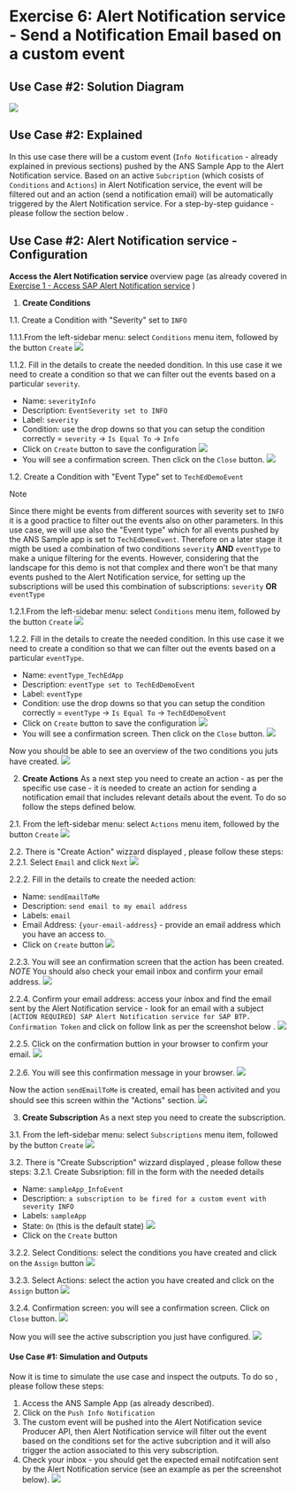 # Exercise 6: Alert Notification service - Send a Notification Email based on a custom event 

## Use Case #2: Solution Diagram
![](./images/ans-036.png)

## Use Case #2: Explained
In this use case there will be a custom event (`Info Notification` - already explained in previous sections) pushed by the ANS Sample App to the Alert Notification service. Based on an active `Subcription` (which cosists of `Conditions` and `Actions`) in Alert Notification service,  the event will be filtered out and an action (send a notification email) will be automatically triggered by the Alert Notification service. 
For a step-by-step guidance - please follow the section below . 

## Use Case #2: Alert Notification service - Configuration

**Access the Alert Notification service** overview page (as already covered in [Exercise 1 - Access SAP Alert Notification service](https://github.com/SAP-samples/teched2023-AD263/tree/main/exercises/ex1#access-sap-alert-notification-service) )

1. **Create Conditions**

1.1. Create a Condition with "Severity" set to `INFO`

1.1.1.From the left-sidebar menu: select `Conditions` menu item, followed by the button `Create`
![](./images/ans-015.png)

1.1.2. Fill in the  details to create the needed dondition. In this use case it we need to create a condition so that we can filter out the events based on a particular `severity`. 
* Name:  `severityInfo`
* Description: `EventSeverity set to INFO`
* Label: `severity`
* Condition: use the drop downs so that you can setup the condition correctly = `severity` ->  `Is Equal To` -> `Info`
* Click on `Create` button to save the configuration
![](./images/ans-016.png)
* You will see a confirmation screen. Then click on the `Close` button. 
![](./images/ans-017.png)

1.2. Create a Condition with "Event Type" set to `TechEdDemoEvent`
> [!NOTE]
> Since there might be events from different sources with severity set to `INFO` it is a good practice to filter out the events also on other parameters. In this use case, we will use also the "Event type" which for all events pushed by the ANS Sample app is set to `TechEdDemoEvent`. Therefore on a later stage it migth be used a combination of two conditions `severity` **AND** `eventType` to make a unique filtering for the events. However, considering that the landscape for this demo is not that complex and there won't be that many events pushed to the Alert Notification service, for setting up the subscriptions will be used this combination of subscriptions:   `severity` **OR** `eventType`

1.2.1.From the left-sidebar menu: select `Conditions` menu item, followed by the button `Create`
![](./images/ans-015.png)

1.2.2. Fill in the  details to create the needed condition. In this use case it we need to create a condition so that we can filter out the events based on a particular `eventType`. 
* Name:  `eventType_TechEdApp`
* Description: `eventType set to TechEdDemoEvent`
* Label: `eventType`
* Condition: use the drop downs so that you can setup the condition correctly = `eventType` ->  `Is Equal To` -> `TechEdDemoEvent`
* Click on `Create` button to save the configuration
![](./images/ans-018.png)
* You will see a confirmation screen. Then click on the `Close` button. 
![](./images/ans-019.png)

Now you should be able to see an overview of the two conditions you juts have created. 
![](./images/ans-020.png)


2. **Create Actions**
As a next step you need to create an action - as per the specific use case - it is needed to create an action for sending a notification email that includes relevant details about the event. To do so follow the steps defined below. 

2.1. From the left-sidebar menu: select `Actions` menu item, followed by the button `Create`
![](./images/ans-021.png)

2.2. There is "Create Action" wizzard displayed , please follow these steps:
2.2.1. Select `Email` and click `Next`
![](./images/ans-022.png)

2.2.2. Fill in the  details to create the needed action: 
* Name: `sendEmailToMe`
* Description: `send email to my email address`
* Labels: `email`
* Email Address: `{your-email-address`} - provide an email address which you have an access to.
* Click on `Create` button
![](./images/ans-023.png)

2.2.3. You will see an confirmation screen that the action has been created. 
*NOTE* You should also check your email inbox and confirm your email address. 
![](./images/ans-024.png)

2.2.4. Confirm your email address: access your inbox and find the email sent by the Alert Notification service  - look for an email with a subject `[ACTION REQUIRED] SAP Alert Notification service for SAP BTP. Confirmation Token` and click on follow link as per the screenshot below . 
![](./images/ans-025.png)

2.2.5. Click on the confirmation buttion in your browser to confirm your email. 
![](./images/ans-026.png)

2.2.6. You will see this confirmation message in your browser.
![](./images/ans-027.png)

Now the action `sendEmailToMe` is created, email has been activited and you should see this screen within the "Actions" section. 
![](./images/ans-028.png)


3. **Create Subscription**
As a next step you need to create the subscription.

3.1. From the left-sidebar menu: select `Subscriptions` menu item, followed by the button `Create`
![](./images/ans-029.png)

3.2. There is "Create Subscription" wizzard displayed , please follow these steps:
3.2.1. Create Subsription: fill in the form with the needed details 
* Name: `sampleApp_InfoEvent`
* Description: `a subscription to be fired for a custom event with severity INFO`
* Labels: `sampleApp`
* State: `On` (this is the default state)
![](./images/ans-030.png)
* Click on the `Create` button

3.2.2. Select Conditions: select the conditions you have created and click on the `Assign` button
![](./images/ans-031.png)

3.2.3. Select Actions: select the action you have created and click on the `Assign` button
![](./images/ans-032.png)

3.2.4. Confirmation screen: you will see a confirmation screen. Click on `Close` button. 
![](./images/ans-033.png)

Now you will see the active subscription you just have configured.
![](./images/ans-034.png)


#### Use Case #1: Simulation and Outputs 

Now it is time to simulate the use case and inspect the outputs. To do so , please follow these steps: 

1. Access the ANS Sample App (as already described).
2. Click on the `Push Info Notification`
3. The custom event will be pushed into the Alert Notification sevice Producer API, then Alert Notification service will filter out the event based on the conditions set for the active subcription and it will also trigger the action associated to this very subscription.
4. Check your inbox - you should get the expected email notifcation sent by the Alert Notification service (see an example as per the screenshot below). 
![](./images/ans-035.png)


